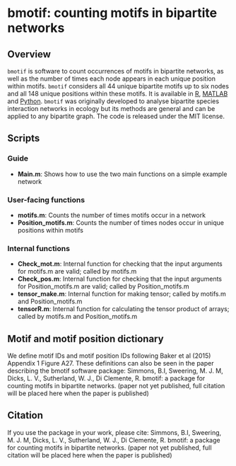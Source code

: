 # bmotif: counting motifs in bipartite networks

## Overview

`bmotif` is software to count occurrences of motifs in bipartite networks, as well as the number of times each node appears in each unique position within motifs. `bmotif` considers all 44 unique bipartite motifs up to six nodes and all 148 unique positions within these motifs. It is available in [R](https://github.com/SimmonsBI/bmotif), [MATLAB](https://github.com/SimmonsBI/bmotif-matlab) and [Python](https://github.com/SimmonsBI/bmotif-python). `bmotif` was originally developed to analyse bipartite species interaction networks in ecology but its methods are general and can be applied to any bipartite graph. The code is released under the MIT license.

## Scripts
### Guide
- **Main.m**: Shows how to use the two main functions on a simple example network

### User-facing functions
- **motifs.m**: Counts the number of times motifs occur in a network
- **Position_motifs.m**: Counts the number of times nodes occur in unique positions within motifs

### Internal functions
- **Check_mot.m**: Internal function for checking that the input arguments for motifs.m are valid; called by motifs.m
- **Check_pos.m**: Internal function for checking that the input arguments for Position_motifs.m are valid; called by Position_motifs.m
- **tensor_make.m**: Internal function for making tensor; called by motifs.m and Position_motifs.m
- **tensorR.m**: Internal function for calculating the tensor product of arrays; called by motifs.m and Position_motifs.m

## Motif and motif position dictionary
We define motif IDs and motif position IDs following Baker et al (2015) Appendix 1 Figure A27. These definitions can also be seen in the paper describing the bmotif software package: Simmons, B.I, Sweering, M. J. M, Dicks, L. V., Sutherland, W. J., Di Clemente, R. bmotif: a package for counting motifs in bipartite networks. (paper not yet published, full citation will be placed here when the paper is published)

## Citation
If you use the package in your work, please cite:
Simmons, B.I, Sweering, M. J. M, Dicks, L. V., Sutherland, W. J., Di Clemente, R. bmotif: a package for counting motifs in bipartite networks. (paper not yet published, full citation will be placed here when the paper is published)
